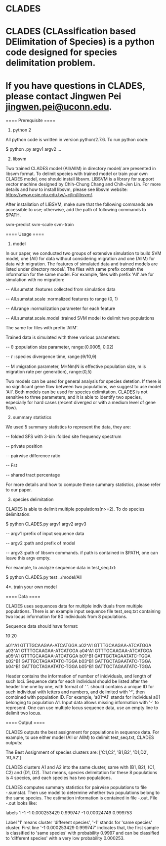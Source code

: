# CLADES
# CLADES (CLAssification based DElimitation of Species) is a python code designed for species delimitation problem.
# If you have questions in CLADES, please contact Jingwen Pei <jingwen.pei@uconn.edu>.

==== Prerequisite ====

1. python 2

All python code is written in version python/2.7.6. To run python code:

  $ python <PYTHONCODE>.py argv1 argv2 ...
  
2. libsvm

Two trained CLADES model (All/AllM) in directory model/ are presented in libsvm format. To delimit species with trained model or train your own CLADES model, one should install libsvm. LIBSVM is a library for support vector machine designed by Chih-Chung Chang and Chih-Jen Lin. For more details and how to install libsvm, please see libsvm website: https://www.csie.ntu.edu.tw/~cjlin/libsvm/.

After installation of LIBSVM, make sure that the following commands are accessible to use; otherwise, add the path of following commands to $PATH.

  svm-predict  svm-scale    svm-train

==== Usage ====

1. model

In our paper, we conducted two groups of extensive simulation to build SVM model, one (All) for data without considering migration and one (AllM) for data with migration. The features of simulated data and trained models are listed under directory model/. The files with same prefix contain the information for the same model. For example, files with prefix 'All' are for simulation with no migration:

  -- All.sumstat :features collected from simulation data
  
  -- All.sumstat.scale :normalized features to range (0, 1)
  
  -- All.range :normalization parameter for each feature
  
  -- All.sumstat.scale.model :trained SVM model to delimit two populations
 
 The same for files with prefix 'AllM'.
 
Trained data is simulated with three various parameters:

  -- θ :population size parameter, range:(0.0005, 0.02)
  
  -- 𝜏 :species divergence time, range:(θ/10,θ)
  
  -- M :migration parameter, M=Nm(N is effective population size, m is migration rate per generation), range:(0,5)

Two models can be used for general analysis for species detetion. If there is no significant gene flow between two populations, we suggest to use model 'All'. Both models can be used for species delimitation. CLADES is not sensitive to three parameters, and it is able to identify two species, especially for hard cases (recent diverged or with a medium level of gene flow).

2. summary statistics

We used 5 summary statistics to represent the data, they are:

  -- folded SFS with 3-bin :folded site frequency spectrum
  
  -- private position
  
  -- pairwise difference ratio
  
  -- Fst
  
  -- shared tract percentage
  
For more details and how to compute these summary statistics, please refer to our paper.

3. species delimitation

CLADES is able to delimit multiple populations(n>=2). To do species delimitation:

  $ python CLADES.py argv1 argv2 argv3
  
  -- argv1 :prefix of input sequence data
  
  -- argv2 :path and prefix of model
  
  -- argv3 :path of libsvm commands. if path is contained in $PATH, one can leave this argv empty.
  
For example, to analyze sequence data in test_seq.txt:

  $ python CLADES.py test ../model/All <path to libsvm commands>
  
4*. train your own model

==== Data ====

CLADES uses sequences data for multiple individuals from multiple populations. There is an example input sequence file test_seq.txt containing two locus information for 80 individuals from 8 populations.

Sequence data should have format:

10 20

a01^A1 GTTTGCAAGAA-ATCATGGA
a02^A1 GTTTGCAAGAA-ATCATGGA
a03^A1 GTTTGCAAGAA-ATCATGGA
a04^A1 GTTTGCAAGAA-ATCATGGA
a05^A1 GTTTGCAAGAA-ATCATGGA
b01^B1 GATTGCTAGAATATC-TGGA
b02^B1 GATTGCTAGAATATC-TGGA
b03^B1 GATTGCTAGAATATC-TGGA
b04^B1 GATTGCTAGAATATC-TGGA
b05^B1 GATTGCTAGAATATC-TGGA

Header contains the information of number of inidviduals, and length of such loci. Sequence data for each individual should be listed after the header line one by one, with format of '<individual id> <sequence data>'. <individual id> should contains a unique ID for such individual with letters and numbers, and delimited with '^', then combined with population ID. For example, 'a01^A1' stands for individual a01 belonging to population A1. Input data allows missing information with '-' to represent. One can use multiple locus sequence data, use an empty line to delimit two locus.

==== Output ====

CLADES outputs the best assignment for populations in sequence data. For example, to use either model (All or AllM) to delimit test_seq.txt, CLADES outputs:

The Best Assignment of species clusters are:
['C1,C2', 'B1,B2', 'D1,D2', 'A1,A2']

CLADES clusters A1 and A2 into the same cluster, same with (B1, B2), (C1, C2) and (D1, D2). That means, species delimitation for these 8 populations is 4 species, and each species has two populations.

CLADES computes summary statistics for pairwise populations to file <pop1>-<pop2>.sumstat. Then use model to determine whether two populations belong to the same species. The estimation information is contained in file <pop1>-<pop2>.out. File <pop1>-<pop2>.out looks like:

labels 1 -1
-1 0.000253429 0.999747
-1 0.00024749 0.999753

Label '1' means cluster 'different species', '-1' stands for 'same species' cluster. First line '-1 0.000253429 0.999747' indicates that, the first sample is classified to 'same species' with probability 0.9997 and can be classified to 'different species' with a very low probability 0.000253. 


